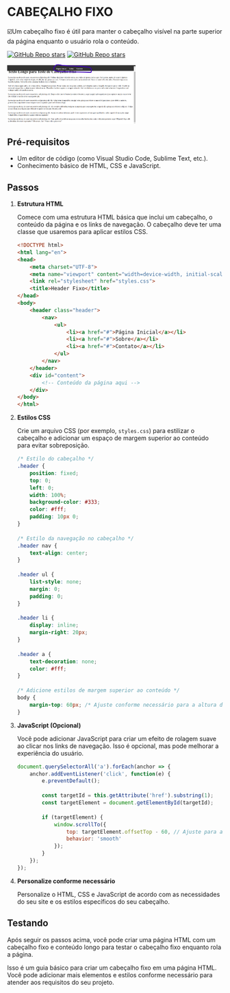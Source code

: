 # CABEÇALHO FIXO
☑️Um cabeçalho fixo é útil para manter o cabeçalho visível na parte superior da página enquanto o usuário rola o conteúdo.

[![GitHub Repo stars](https://img.shields.io/badge/VILHALVA-GITHUB-03A9F4?logo=github)](https://github.com/VILHALVA)
[![GitHub Repo stars](https://img.shields.io/badge/MEUS-CURSOS-03A9F4?logo=github)](https://github.com/VILHALVA?tab=repositories&q=CURSO&type=public&language=&sort=) <br>

<img src="FOTO.png" align="center" width="300"> <br>

## Pré-requisitos
- Um editor de código (como Visual Studio Code, Sublime Text, etc.).
- Conhecimento básico de HTML, CSS e JavaScript.

## Passos
1. **Estrutura HTML**

   Comece com uma estrutura HTML básica que inclui um cabeçalho, o conteúdo da página e os links de navegação. O cabeçalho deve ter uma classe que usaremos para aplicar estilos CSS.

   ```html
   <!DOCTYPE html>
   <html lang="en">
   <head>
       <meta charset="UTF-8">
       <meta name="viewport" content="width=device-width, initial-scale=1.0">
       <link rel="stylesheet" href="styles.css">
       <title>Header Fixo</title>
   </head>
   <body>
       <header class="header">
           <nav>
               <ul>
                   <li><a href="#">Página Inicial</a></li>
                   <li><a href="#">Sobre</a></li>
                   <li><a href="#">Contato</a></li>
               </ul>
           </nav>
       </header>
       <div id="content">
           <!-- Conteúdo da página aqui -->
       </div>
   </body>
   </html>
   ```

2. **Estilos CSS**

   Crie um arquivo CSS (por exemplo, `styles.css`) para estilizar o cabeçalho e adicionar um espaço de margem superior ao conteúdo para evitar sobreposição.

   ```css
   /* Estilo do cabeçalho */
   .header {
       position: fixed;
       top: 0;
       left: 0;
       width: 100%;
       background-color: #333;
       color: #fff;
       padding: 10px 0;
   }

   /* Estilo da navegação no cabeçalho */
   .header nav {
       text-align: center;
   }

   .header ul {
       list-style: none;
       margin: 0;
       padding: 0;
   }

   .header li {
       display: inline;
       margin-right: 20px;
   }

   .header a {
       text-decoration: none;
       color: #fff;
   }

   /* Adicione estilos de margem superior ao conteúdo */
   body {
       margin-top: 60px; /* Ajuste conforme necessário para a altura do cabeçalho */
   }
   ```

3. **JavaScript (Opcional)**

   Você pode adicionar JavaScript para criar um efeito de rolagem suave ao clicar nos links de navegação. Isso é opcional, mas pode melhorar a experiência do usuário.

   ```javascript
   document.querySelectorAll('a').forEach(anchor => {
       anchor.addEventListener('click', function(e) {
           e.preventDefault();

           const targetId = this.getAttribute('href').substring(1);
           const targetElement = document.getElementById(targetId);

           if (targetElement) {
               window.scrollTo({
                   top: targetElement.offsetTop - 60, // Ajuste para a altura do cabeçalho
                   behavior: 'smooth'
               });
           }
       });
   });
   ```

4. **Personalize conforme necessário**

   Personalize o HTML, CSS e JavaScript de acordo com as necessidades do seu site e os estilos específicos do seu cabeçalho.

## Testando
Após seguir os passos acima, você pode criar uma página HTML com um cabeçalho fixo e conteúdo longo para testar o cabeçalho fixo enquanto rola a página.

Isso é um guia básico para criar um cabeçalho fixo em uma página HTML. Você pode adicionar mais elementos e estilos conforme necessário para atender aos requisitos do seu projeto.

